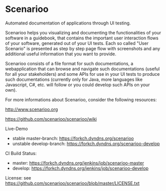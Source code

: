 Scenarioo
==========

Automated documentation of applications through UI testing.

Scenarioo helps you visualizing and documenting the functionalities of your software in a guidebook, that contains the important user interaction flows of your software, generated out of your UI tests. Each so called "User Scenario" is presented as step by step page flow with screenshots and any additional useful information that you want to provide.

Scenarioo consists of a file format for such documentations, a webapplication that can browse and navigate such documentations (useful for all your stakeholders) and some APIs for use in your UI tests to produce such documentations (currently only for Java, more languages like Javascript, C#, etc. will follow or you could develop such APIs on your own).

For more informations about Scenarioo, consider the following resources:

http://www.scenarioo.org

https://github.com/scenarioo/scenarioo/wiki

Live-Demo 

* stable master-branch: https://forkch.dyndns.org/scenarioo
* unstable develop-branch: https://forkch.dyndns.org/scenarioo-develop

CI Build Status: 

* master: https://forkch.dyndns.org/jenkins/job/scenarioo-master
* develop: https://forkch.dyndns.org/jenkins/job/scenarioo-develop

License: see https://github.com/scenarioo/scenarioo/blob/master/LICENSE.txt


